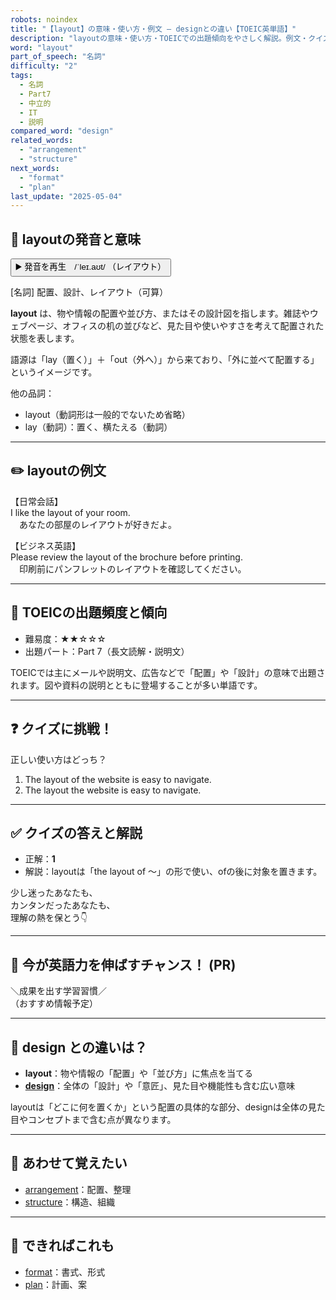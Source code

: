 ```yaml
---
robots: noindex
title: "【layout】の意味・使い方・例文 ― designとの違い【TOEIC英単語】"
description: "layoutの意味・使い方・TOEICでの出題傾向をやさしく解説。例文・クイズ付きでdesignとの違いもわかりやすく学べます。"
word: "layout"
part_of_speech: "名詞"
difficulty: "2"
tags:
  - 名詞
  - Part7
  - 中立的
  - IT
  - 説明
compared_word: "design"
related_words:
  - "arrangement"
  - "structure"
next_words:
  - "format"
  - "plan"
last_update: "2025-05-04"
---
```


## 🔰 layoutの発音と意味

<button class="play-audio" onclick="playTTS('layout')">
  <span class="play-audio-main">
    ▶️ 発音を再生　/ˈleɪ.aʊt/
  </span>
  <span class="play-audio-sub">
    （レイアウト）
  </span>
</button>

[名詞] 配置、設計、レイアウト（可算）

**layout** は、物や情報の配置や並び方、またはその設計図を指します。雑誌やウェブページ、オフィスの机の並びなど、見た目や使いやすさを考えて配置された状態を表します。

語源は「lay（置く）」＋「out（外へ）」から来ており、「外に並べて配置する」というイメージです。

他の品詞：  
- layout（動詞形は一般的でないため省略）
- lay（動詞）：置く、横たえる（動詞）

---

## ✏️ layoutの例文

【日常会話】  
I like the layout of your room.  
　あなたの部屋のレイアウトが好きだよ。

【ビジネス英語】  
Please review the layout of the brochure before printing.  
　印刷前にパンフレットのレイアウトを確認してください。

---

## 🎯 TOEICの出題頻度と傾向

- 難易度：★★☆☆☆
- 出題パート：Part 7（長文読解・説明文）

TOEICでは主にメールや説明文、広告などで「配置」や「設計」の意味で出題されます。図や資料の説明とともに登場することが多い単語です。

---

## ❓ クイズに挑戦！

正しい使い方はどっち？

1. The layout of the website is easy to navigate.  
2. The layout the website is easy to navigate.

---

## ✅ クイズの答えと解説

- 正解：**1**
- 解説：layoutは「the layout of ～」の形で使い、ofの後に対象を置きます。

少し迷ったあなたも、  
カンタンだったあなたも、  
理解の熱を保とう👇️

---

## 🚀 今が英語力を伸ばすチャンス！ (PR)

<div class="info-center">
＼成果を出す学習習慣／<br>  
（おすすめ情報予定）
</div>

---

## 🤔  design との違いは？

- **layout**：物や情報の「配置」や「並び方」に焦点を当てる
- **[design](/word/design/)**：全体の「設計」や「意匠」、見た目や機能性も含む広い意味

layoutは「どこに何を置くか」という配置の具体的な部分、designは全体の見た目やコンセプトまで含む点が異なります。

---

## 🧩 あわせて覚えたい

- [arrangement](/word/arrangement/)：配置、整理
- [structure](/word/structure/)：構造、組織

---

## 📖 できればこれも

- [format](/word/format/)：書式、形式
- [plan](/word/plan/)：計画、案

<!-- cvid: aid46_bid26 -->
